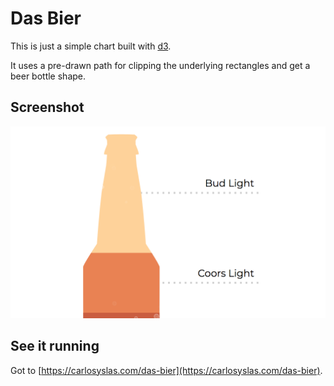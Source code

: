 # Das Bier

This is just a simple chart built with [d3](https://d3js.org/).

It uses a pre-drawn path for clipping the underlying rectangles and get a beer bottle shape.

## Screenshot

![Das Bier](./screenshot.png)

## See it running

Got to [https://carlosyslas.com/das-bier](https://carlosyslas.com/das-bier).
